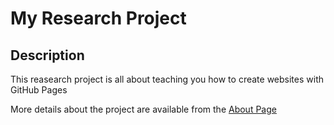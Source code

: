 # My Research Project

## Description
This reasearch project is all about teaching you how to create websites with GitHub Pages

More details about the project are available from the [About Page](about)

